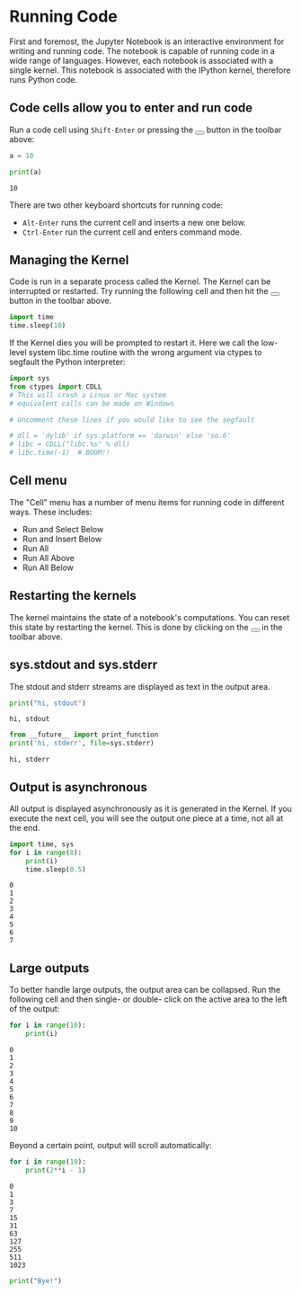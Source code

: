 # Running Code

First and foremost, the Jupyter Notebook is an interactive environment for writing and running code. The notebook is capable of running code in a wide range of languages. However, each notebook is associated with a single kernel.  This notebook is associated with the IPython kernel, therefore runs Python code.

## Code cells allow you to enter and run code

Run a code cell using `Shift-Enter` or pressing the <button class='btn btn-default btn-xs'><i class="icon-step-forward fa fa-play"></i></button> button in the toolbar above:


```python
a = 10
```


```python
print(a)
```

    10


There are two other keyboard shortcuts for running code:

* `Alt-Enter` runs the current cell and inserts a new one below.
* `Ctrl-Enter` run the current cell and enters command mode.

## Managing the Kernel

Code is run in a separate process called the Kernel.  The Kernel can be interrupted or restarted.  Try running the following cell and then hit the <button class='btn btn-default btn-xs'><i class='icon-stop fa fa-stop'></i></button> button in the toolbar above.


```python
import time
time.sleep(10)
```

If the Kernel dies you will be prompted to restart it. Here we call the low-level system libc.time routine with the wrong argument via
ctypes to segfault the Python interpreter:


```python
import sys
from ctypes import CDLL
# This will crash a Linux or Mac system
# equivalent calls can be made on Windows

# Uncomment these lines if you would like to see the segfault

# dll = 'dylib' if sys.platform == 'darwin' else 'so.6'
# libc = CDLL("libc.%s" % dll) 
# libc.time(-1)  # BOOM!!
```

## Cell menu

The "Cell" menu has a number of menu items for running code in different ways. These includes:

* Run and Select Below
* Run and Insert Below
* Run All
* Run All Above
* Run All Below

## Restarting the kernels

The kernel maintains the state of a notebook's computations. You can reset this state by restarting the kernel. This is done by clicking on the <button class='btn btn-default btn-xs'><i class='fa fa-repeat icon-repeat'></i></button> in the toolbar above.

## sys.stdout and sys.stderr

The stdout and stderr streams are displayed as text in the output area.


```python
print("hi, stdout")
```

    hi, stdout



```python
from __future__ import print_function
print('hi, stderr', file=sys.stderr)
```

    hi, stderr


## Output is asynchronous

All output is displayed asynchronously as it is generated in the Kernel. If you execute the next cell, you will see the output one piece at a time, not all at the end.


```python
import time, sys
for i in range(8):
    print(i)
    time.sleep(0.5)
```

    0
    1
    2
    3
    4
    5
    6
    7


## Large outputs

To better handle large outputs, the output area can be collapsed. Run the following cell and then single- or double- click on the active area to the left of the output:


```python
for i in range(10):
    print(i)
```

    0
    1
    2
    3
    4
    5
    6
    7
    8
    9
    10


Beyond a certain point, output will scroll automatically:


```python
for i in range(10):
    print(2**i - 1)
```

    0
    1
    3
    7
    15
    31
    63
    127
    255
    511
    1023



```python
print("Bye!")
```
